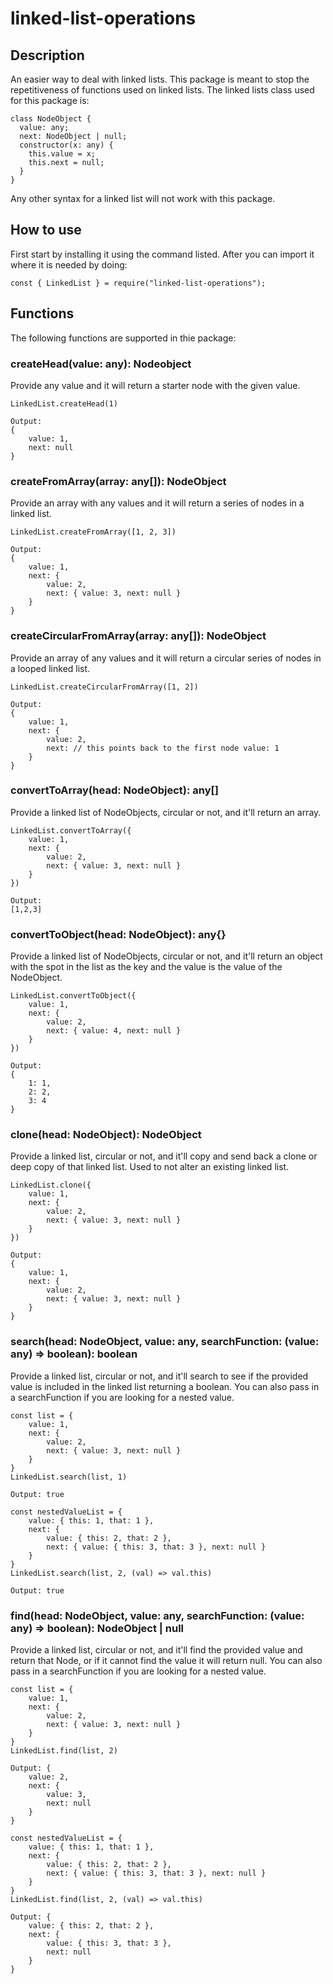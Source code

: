 # linked-list-operations

## Description

An easier way to deal with linked lists. This package is meant to stop the repetitiveness of functions used on linked lists. The linked lists class used for this package is:

```
class NodeObject {
  value: any;
  next: NodeObject | null;
  constructor(x: any) {
    this.value = x;
    this.next = null;
  }
}
```

Any other syntax for a linked list will not work with this package.

## How to use

First start by installing it using the command listed. After you can import it where it is needed by doing:

```
const { LinkedList } = require("linked-list-operations");
```

## Functions

The following functions are supported in thie package:

### createHead(value: any): Nodeobject

Provide any value and it will return a starter node with the given value.

```
LinkedList.createHead(1)

Output:
{
    value: 1,
    next: null
}
```

### createFromArray(array: any[]): NodeObject

Provide an array with any values and it will return a series of nodes in a linked list.

```
LinkedList.createFromArray([1, 2, 3])

Output:
{
    value: 1,
    next: {
        value: 2,
        next: { value: 3, next: null }
    }
}
```

### createCircularFromArray(array: any[]): NodeObject

Provide an array of any values and it will return a circular series of nodes in a looped linked list.

```
LinkedList.createCircularFromArray([1, 2])

Output:
{
    value: 1,
    next: {
        value: 2,
        next: // this points back to the first node value: 1
    }
}
```

### convertToArray(head: NodeObject): any[]

Provide a linked list of NodeObjects, circular or not, and it'll return an array.

```
LinkedList.convertToArray({
    value: 1,
    next: {
        value: 2,
        next: { value: 3, next: null }
    }
})

Output:
[1,2,3]
```

### convertToObject(head: NodeObject): any{}

Provide a linked list of NodeObjects, circular or not, and it'll return an object with the spot in the list as the key and the value is the value of the NodeObject.

```
LinkedList.convertToObject({
    value: 1,
    next: {
        value: 2,
        next: { value: 4, next: null }
    }
})

Output:
{
    1: 1,
    2: 2,
    3: 4
}
```

### clone(head: NodeObject): NodeObject

Provide a linked list, circular or not, and it'll copy and send back a clone or deep copy of that linked list. Used to not alter an existing linked list.

```
LinkedList.clone({
    value: 1,
    next: {
        value: 2,
        next: { value: 3, next: null }
    }
})

Output:
{
    value: 1,
    next: {
        value: 2,
        next: { value: 3, next: null }
    }
}
```

### search(head: NodeObject, value: any, searchFunction: (value: any) => boolean): boolean

Provide a linked list, circular or not, and it'll search to see if the provided value is included in the linked list returning a boolean. You can also pass in a searchFunction if you are looking for a nested value.

```
const list = {
    value: 1,
    next: {
        value: 2,
        next: { value: 3, next: null }
    }
}
LinkedList.search(list, 1)

Output: true

const nestedValueList = {
    value: { this: 1, that: 1 },
    next: {
        value: { this: 2, that: 2 },
        next: { value: { this: 3, that: 3 }, next: null }
    }
}
LinkedList.search(list, 2, (val) => val.this)

Output: true
```

### find(head: NodeObject, value: any, searchFunction: (value: any) => boolean): NodeObject | null

Provide a linked list, circular or not, and it'll find the provided value and return that Node, or if it cannot find the value it will return null. You can also pass in a searchFunction if you are looking for a nested value.

```
const list = {
    value: 1,
    next: {
        value: 2,
        next: { value: 3, next: null }
    }
}
LinkedList.find(list, 2)

Output: {
    value: 2,
    next: {
        value: 3,
        next: null
    }
}

const nestedValueList = {
    value: { this: 1, that: 1 },
    next: {
        value: { this: 2, that: 2 },
        next: { value: { this: 3, that: 3 }, next: null }
    }
}
LinkedList.find(list, 2, (val) => val.this)

Output: {
    value: { this: 2, that: 2 },
    next: {
        value: { this: 3, that: 3 },
        next: null
    }
}
```

